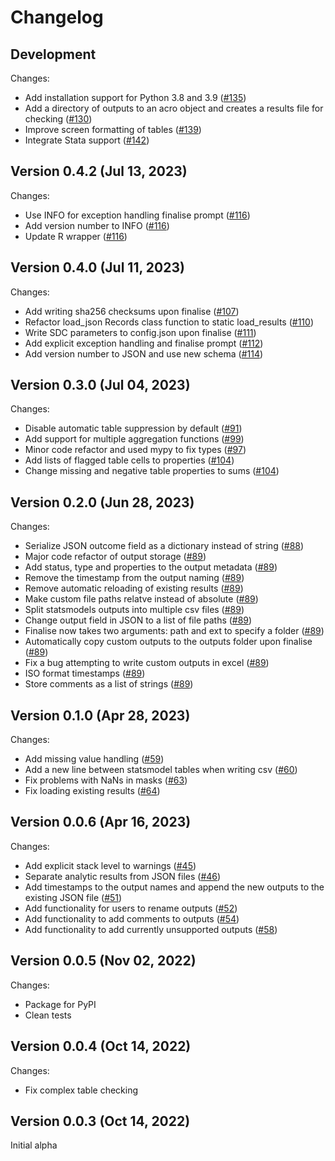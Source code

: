 # Changelog

## Development

Changes:
*   Add installation support for Python 3.8 and 3.9 ([#135](https://github.com/AI-SDC/ACRO/pull/135))
*   Add a directory of outputs to an acro object and creates a results file for checking ([#130](https://github.com/AI-SDC/ACRO/pull/130))
*   Improve screen formatting of tables ([#139](https://github.com/AI-SDC/ACRO/pull/139))
*   Integrate Stata support ([#142](https://github.com/AI-SDC/ACRO/pull/142))

## Version 0.4.2 (Jul 13, 2023)

Changes:
*   Use INFO for exception handling finalise prompt ([#116](https://github.com/AI-SDC/ACRO/pull/116))
*   Add version number to INFO ([#116](https://github.com/AI-SDC/ACRO/pull/116))
*   Update R wrapper ([#116](https://github.com/AI-SDC/ACRO/pull/116))

## Version 0.4.0 (Jul 11, 2023)

Changes:
*    Add writing sha256 checksums upon finalise ([#107](https://github.com/AI-SDC/ACRO/pull/107))
*    Refactor load_json Records class function to static load_results ([#110](https://github.com/AI-SDC/ACRO/pull/110))
*    Write SDC parameters to config.json upon finalise ([#111](https://github.com/AI-SDC/ACRO/pull/111))
*    Add explicit exception handling and finalise prompt ([#112](https://github.com/AI-SDC/ACRO/pull/112))
*    Add version number to JSON and use new schema ([#114](https://github.com/AI-SDC/ACRO/pull/114))

## Version 0.3.0 (Jul 04, 2023)

Changes:
*    Disable automatic table suppression by default ([#91](https://github.com/AI-SDC/ACRO/pull/91))
*    Add support for multiple aggregation functions ([#99](https://github.com/AI-SDC/ACRO/pull/99))
*    Minor code refactor and used mypy to fix types ([#97](https://github.com/AI-SDC/ACRO/pull/97))
*    Add lists of flagged table cells to properties ([#104](https://github.com/AI-SDC/ACRO/pull/104))
*    Change missing and negative table properties to sums ([#104](https://github.com/AI-SDC/ACRO/pull/104))

## Version 0.2.0 (Jun 28, 2023)

Changes:
*    Serialize JSON outcome field as a dictionary instead of string ([#88](https://github.com/AI-SDC/ACRO/pull/88))
*    Major code refactor of output storage ([#89](https://github.com/AI-SDC/ACRO/pull/89))
*    Add status, type and properties to the output metadata ([#89](https://github.com/AI-SDC/ACRO/pull/89))
*    Remove the timestamp from the output naming ([#89](https://github.com/AI-SDC/ACRO/pull/89))
*    Remove automatic reloading of existing results ([#89](https://github.com/AI-SDC/ACRO/pull/89))
*    Make custom file paths relatve instead of absolute ([#89](https://github.com/AI-SDC/ACRO/pull/89))
*    Split statsmodels outputs into multiple csv files ([#89](https://github.com/AI-SDC/ACRO/pull/89))
*    Change output field in JSON to a list of file paths ([#89](https://github.com/AI-SDC/ACRO/pull/89))
*    Finalise now takes two arguments: path and ext to specify a folder ([#89](https://github.com/AI-SDC/ACRO/pull/89))
*    Automatically copy custom outputs to the outputs folder upon finalise ([#89](https://github.com/AI-SDC/ACRO/pull/89))
*    Fix a bug attempting to write custom outputs in excel ([#89](https://github.com/AI-SDC/ACRO/pull/89))
*    ISO format timestamps ([#89](https://github.com/AI-SDC/ACRO/pull/89))
*    Store comments as a list of strings ([#89](https://github.com/AI-SDC/ACRO/pull/89))

## Version 0.1.0 (Apr 28, 2023)

Changes:
*    Add missing value handling ([#59](https://github.com/AI-SDC/ACRO/pull/59))
*    Add a new line between statsmodel tables when writing csv ([#60](https://github.com/AI-SDC/ACRO/pull/60))
*    Fix problems with NaNs in masks ([#63](https://github.com/AI-SDC/ACRO/pull/63))
*    Fix loading existing results ([#64](https://github.com/AI-SDC/ACRO/pull/64))

## Version 0.0.6 (Apr 16, 2023)

Changes:
*    Add explicit stack level to warnings ([#45](https://github.com/AI-SDC/ACRO/pull/45))
*    Separate analytic results from JSON files ([#46](https://github.com/AI-SDC/ACRO/pull/46))
*    Add timestamps to the output names and append the new outputs to the existing JSON file ([#51](https://github.com/AI-SDC/ACRO/pull/51))
*    Add functionality for users to rename outputs ([#52](https://github.com/AI-SDC/ACRO/pull/52))
*    Add functionality to add comments to outputs ([#54](https://github.com/AI-SDC/ACRO/pull/54))
*    Add functionality to add currently unsupported outputs ([#58](https://github.com/AI-SDC/ACRO/pull/58))

## Version 0.0.5 (Nov 02, 2022)

Changes:
*    Package for PyPI
*    Clean tests

## Version 0.0.4 (Oct 14, 2022)

Changes:
*    Fix complex table checking

## Version 0.0.3 (Oct 14, 2022)

Initial alpha

